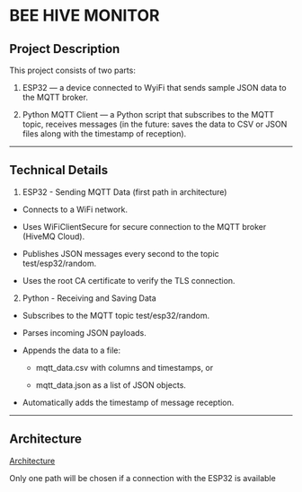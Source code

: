 ﻿# BEE HIVE MONITOR

## Project Description
This project consists of two parts:

1. ESP32 — a device connected to WyiFi that sends sample JSON data to the MQTT broker.

2. Python MQTT Client — a Python script that subscribes to the MQTT topic, receives messages (in the future: saves the data to CSV or JSON files along with the timestamp of reception).

----------------------------------------------------

## Technical Details
1. ESP32 - Sending MQTT Data (first path in architecture)
- Connects to a WiFi network.

- Uses WiFiClientSecure for secure connection to the MQTT broker (HiveMQ Cloud).

- Publishes JSON messages every second to the topic test/esp32/random.

- Uses the root CA certificate to verify the TLS connection.

2. Python - Receiving and Saving Data
- Subscribes to the MQTT topic test/esp32/random.

- Parses incoming JSON payloads.
 
- Appends the data to a file:

   - mqtt_data.csv with columns and timestamps, or

   - mqtt_data.json as a list of JSON objects.

- Automatically adds the timestamp of message reception.
  
----------------------------------------------------

## Architecture
[Architecture](sample_architecture.jpg)

Only one path will be chosen if a connection with the ESP32 is available
